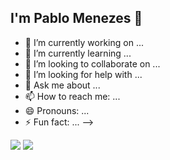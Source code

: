 ##  I'm Pablo Menezes 👋

- 🔭 I’m currently working on ...
- 🌱 I’m currently learning ...
- 👯 I’m looking to collaborate on ...
- 🤔 I’m looking for help with ...
- 💬 Ask me about ...
- 📫 How to reach me: ...
- 😄 Pronouns: ...
- ⚡ Fun fact: ...
-->

<div>
  <a href="https://br.linkedin.com/in/pablo-menezes-74559320a"><img src ="https://img.shields.io/badge/LinkedIn-0077B5?style=for-the-badge&logo=linkedin&logoColor=white" target"_blanck"
></a>
  <a href="mailto:pablomenezes.c@gmail.com"><img src ="https://img.shields.io/badge/Gmail-D14836?style=for-the-badge&logo=gmail&logoColor=white" target"_blanck"
></a>
</div>
